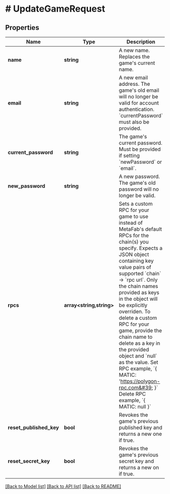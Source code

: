 # # UpdateGameRequest

## Properties

Name | Type | Description | Notes
------------ | ------------- | ------------- | -------------
**name** | **string** | A new name. Replaces the game&#39;s current name. | [optional]
**email** | **string** | A new email address. The game&#39;s old email will no longer be valid for account authentication. &#x60;currentPassword&#x60; must also be provided. | [optional]
**current_password** | **string** | The game&#39;s current password. Must be provided if setting &#x60;newPassword&#x60; or &#x60;email&#x60;. | [optional]
**new_password** | **string** | A new password. The game&#39;s old password will no longer be valid. | [optional]
**rpcs** | **array<string,string>** | Sets a custom RPC for your game to use instead of MetaFab&#39;s default RPCs for the chain(s) you specify.  Expects a JSON object containing key value pairs of supported &#x60;chain&#x60; -&gt; &#x60;rpc url&#x60;. Only the chain names provided as keys in the object will be explicitly overriden. To delete a custom RPC for your game, provide the chain name to delete as a key in the provided object and &#x60;null&#x60; as the value.  Set RPC example, &#x60;{ MATIC: &#39;https://polygon-rpc.com&#39; }&#x60; Delete RPC example, &#x60;{ MATIC: null }&#x60; | [optional]
**reset_published_key** | **bool** | Revokes the game&#39;s previous published key and returns a new one if true. | [optional]
**reset_secret_key** | **bool** | Revokes the game&#39;s previous secret key and returns a new on if true. | [optional]

[[Back to Model list]](../../README.md#models) [[Back to API list]](../../README.md#endpoints) [[Back to README]](../../README.md)
